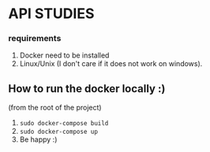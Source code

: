 # API STUDIES
### requirements 
1. Docker need to be installed
2. Linux/Unix (I don't care if it does not work on windows).

## How to run the docker locally :)
(from the root of the project)
1. `sudo docker-compose build`
2. `sudo docker-compose up`
3. Be happy :)
